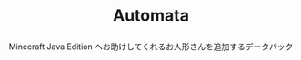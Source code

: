 <h1>
<p align="center">
Automata
</p>
</h1>

<p align="center">
Minecraft Java Edition へお助けしてくれるお人形さんを追加するデータパック
</p>
